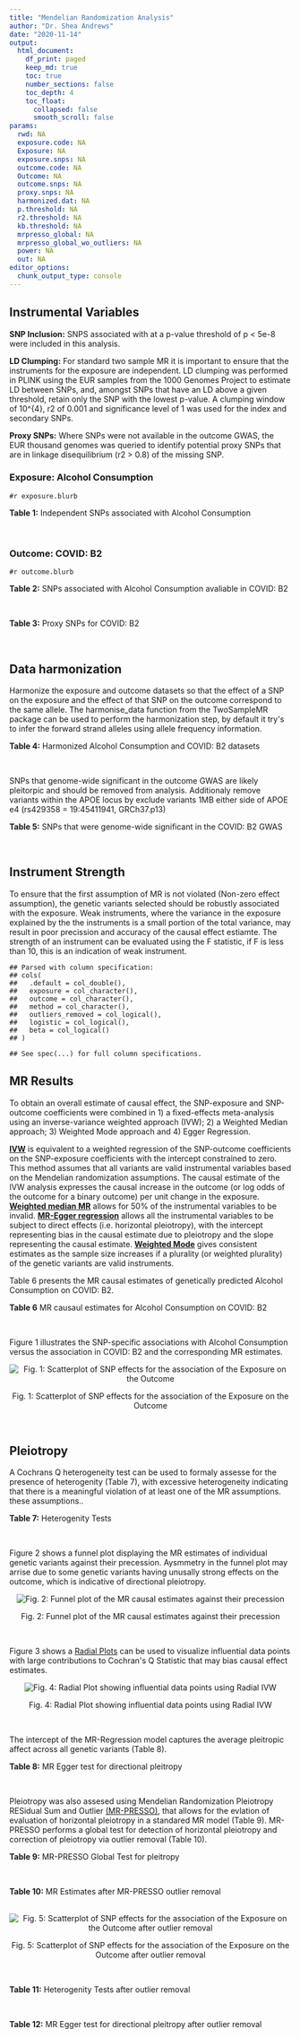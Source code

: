 ```yaml
---
title: "Mendelian Randomization Analysis"
author: "Dr. Shea Andrews"
date: "2020-11-14"
output:
  html_document:
    df_print: paged
    keep_md: true
    toc: true
    number_sections: false
    toc_depth: 4
    toc_float:
      collapsed: false
      smooth_scroll: false
params:
  rwd: NA
  exposure.code: NA
  Exposure: NA
  exposure.snps: NA
  outcome.code: NA
  Outcome: NA
  outcome.snps: NA
  proxy.snps: NA
  harmonized.dat: NA
  p.threshold: NA
  r2.threshold: NA
  kb.threshold: NA
  mrpresso_global: NA
  mrpresso_global_wo_outliers: NA
  power: NA
  out: NA
editor_options:
  chunk_output_type: console
---
```







## Instrumental Variables
**SNP Inclusion:** SNPS associated with at a p-value threshold of p < 5e-8 were included in this analysis.
<br>

**LD Clumping:** For standard two sample MR it is important to ensure that the instruments for the exposure are independent. LD clumping was performed in PLINK using the EUR samples from the 1000 Genomes Project to estimate LD between SNPs, and, amongst SNPs that have an LD above a given threshold, retain only the SNP with the lowest p-value. A clumping window of 10^{4}, r2 of 0.001 and significance level of 1 was used for the index and secondary SNPs.
<br>

**Proxy SNPs:** Where SNPs were not available in the outcome GWAS, the EUR thousand genomes was queried to identify potential proxy SNPs that are in linkage disequilibrium (r2 > 0.8) of the missing SNP.
<br>

### Exposure: Alcohol Consumption
`#r exposure.blurb`
<br>

**Table 1:** Independent SNPs associated with Alcohol Consumption
<div data-pagedtable="false">
  <script data-pagedtable-source type="application/json">
{"columns":[{"label":["SNP"],"name":[1],"type":["chr"],"align":["left"]},{"label":["CHROM"],"name":[2],"type":["dbl"],"align":["right"]},{"label":["POS"],"name":[3],"type":["dbl"],"align":["right"]},{"label":["REF"],"name":[4],"type":["chr"],"align":["left"]},{"label":["ALT"],"name":[5],"type":["chr"],"align":["left"]},{"label":["AF"],"name":[6],"type":["dbl"],"align":["right"]},{"label":["BETA"],"name":[7],"type":["dbl"],"align":["right"]},{"label":["SE"],"name":[8],"type":["dbl"],"align":["right"]},{"label":["Z"],"name":[9],"type":["dbl"],"align":["right"]},{"label":["P"],"name":[10],"type":["dbl"],"align":["right"]},{"label":["N"],"name":[11],"type":["dbl"],"align":["right"]},{"label":["TRAIT"],"name":[12],"type":["chr"],"align":["left"]}],"data":[{"1":"rs10753661","2":"1","3":"165119792","4":"G","5":"A","6":"0.7020","7":"-0.0113","8":"0.00209","9":"-5.406699","10":"4.24e-08","11":"537349","12":"drnkwk"},{"1":"rs28680958","2":"1","3":"173848808","4":"G","5":"A","6":"0.2300","7":"-0.0136","8":"0.00237","9":"-5.738397","10":"9.78e-09","11":"537349","12":"drnkwk"},{"1":"rs1260326","2":"2","3":"27730940","4":"T","5":"C","6":"0.5950","7":"0.0233","8":"0.00196","9":"11.887755","10":"3.33e-33","11":"537349","12":"drnkwk"},{"1":"rs62135521","2":"2","3":"44296002","4":"G","5":"T","6":"0.0378","7":"-0.0272","8":"0.00470","9":"-5.787234","10":"9.91e-09","11":"537349","12":"drnkwk"},{"1":"rs528301","2":"2","3":"45154908","4":"G","5":"A","6":"0.6050","7":"0.0156","8":"0.00195","9":"8.000000","10":"1.25e-15","11":"537349","12":"drnkwk"},{"1":"rs6739804","2":"2","3":"63269604","4":"T","5":"C","6":"0.6600","7":"-0.0129","8":"0.00208","9":"-6.201923","10":"4.72e-10","11":"537349","12":"drnkwk"},{"1":"rs4233567","2":"2","3":"144272376","4":"C","5":"T","6":"0.3400","7":"-0.0130","8":"0.00208","9":"-6.250000","10":"3.83e-10","11":"537349","12":"drnkwk"},{"1":"rs28732378","2":"3","3":"85403892","4":"A","5":"G","6":"0.7290","7":"-0.0163","8":"0.00217","9":"-7.511521","10":"2.24e-14","11":"537349","12":"drnkwk"},{"1":"rs28712821","2":"4","3":"39413780","4":"G","5":"A","6":"0.5940","7":"0.0284","8":"0.00199","9":"14.271357","10":"1.10e-46","11":"537349","12":"drnkwk"},{"1":"rs16854020","2":"4","3":"42117559","4":"G","5":"A","6":"0.1270","7":"0.0180","8":"0.00289","9":"6.228374","10":"4.82e-10","11":"537349","12":"drnkwk"},{"1":"rs1229984","2":"4","3":"100239319","4":"T","5":"C","6":"0.9530","7":"0.2090","8":"0.00673","9":"31.054978","10":"1.60e-203","11":"537349","12":"drnkwk"},{"1":"rs78234152","2":"4","3":"100279889","4":"G","5":"A","6":"0.0986","7":"0.0275","8":"0.00306","9":"8.986928","10":"2.18e-19","11":"537349","12":"drnkwk"},{"1":"rs13107325","2":"4","3":"103188709","4":"C","5":"T","6":"0.0654","7":"-0.0369","8":"0.00395","9":"-9.341772","10":"1.23e-20","11":"537349","12":"drnkwk"},{"1":"rs331939","2":"4","3":"143654889","4":"G","5":"A","6":"0.3390","7":"-0.0118","8":"0.00202","9":"-5.841584","10":"4.50e-09","11":"537349","12":"drnkwk"},{"1":"rs4916723","2":"5","3":"87854395","4":"A","5":"C","6":"0.4040","7":"-0.0115","8":"0.00199","9":"-5.778894","10":"8.07e-09","11":"537349","12":"drnkwk"},{"1":"rs55872084","2":"5","3":"155902003","4":"G","5":"T","6":"0.2180","7":"0.0129","8":"0.00228","9":"5.657895","10":"1.98e-08","11":"537349","12":"drnkwk"},{"1":"rs10085696","2":"7","3":"69783020","4":"A","5":"G","6":"0.2010","7":"-0.0160","8":"0.00249","9":"-6.425703","10":"1.24e-10","11":"537349","12":"drnkwk"},{"1":"rs2299409","2":"7","3":"103812171","4":"G","5":"A","6":"0.4930","7":"-0.0104","8":"0.00192","9":"-5.416667","10":"4.80e-08","11":"537349","12":"drnkwk"},{"1":"rs6951574","2":"7","3":"153489744","4":"T","5":"C","6":"0.4590","7":"0.0135","8":"0.00205","9":"6.585366","10":"4.44e-11","11":"537349","12":"drnkwk"},{"1":"rs28601761","2":"8","3":"126500031","4":"C","5":"G","6":"0.4050","7":"0.0116","8":"0.00201","9":"5.771144","10":"7.60e-09","11":"537349","12":"drnkwk"},{"1":"rs55932213","2":"9","3":"108755622","4":"A","5":"G","6":"0.7010","7":"0.0129","8":"0.00230","9":"5.608696","10":"1.80e-08","11":"537349","12":"drnkwk"},{"1":"rs2049045","2":"11","3":"27694241","4":"G","5":"C","6":"0.1890","7":"-0.0137","8":"0.00251","9":"-5.458167","10":"3.97e-08","11":"537349","12":"drnkwk"},{"1":"rs4752999","2":"11","3":"47428565","4":"C","5":"T","6":"0.3210","7":"-0.0145","8":"0.00207","9":"-7.004831","10":"2.03e-12","11":"537349","12":"drnkwk"},{"1":"rs4309187","2":"11","3":"113412443","4":"A","5":"C","6":"0.6970","7":"0.0149","8":"0.00210","9":"7.095238","10":"1.37e-12","11":"537349","12":"drnkwk"},{"1":"rs17542254","2":"11","3":"113655696","4":"A","5":"G","6":"0.2510","7":"0.0131","8":"0.00214","9":"6.121495","10":"8.96e-10","11":"537349","12":"drnkwk"},{"1":"rs1387766","2":"12","3":"92081800","4":"G","5":"A","6":"0.6220","7":"-0.0108","8":"0.00198","9":"-5.454545","10":"4.79e-08","11":"537349","12":"drnkwk"},{"1":"rs34704785","2":"13","3":"68117681","4":"C","5":"T","6":"0.4120","7":"-0.0114","8":"0.00214","9":"-5.327103","10":"4.52e-08","11":"537349","12":"drnkwk"},{"1":"rs1123285","2":"14","3":"57274519","4":"C","5":"G","6":"0.3390","7":"-0.0127","8":"0.00208","9":"-6.105769","10":"1.36e-09","11":"537349","12":"drnkwk"},{"1":"rs28929474","2":"14","3":"94844947","4":"C","5":"T","6":"0.0154","7":"-0.0477","8":"0.00719","9":"-6.634214","10":"2.39e-11","11":"537349","12":"drnkwk"},{"1":"rs153106","2":"16","3":"28526897","4":"T","5":"C","6":"0.4090","7":"-0.0137","8":"0.00196","9":"-6.989796","10":"3.63e-12","11":"537349","12":"drnkwk"},{"1":"rs79616692","2":"16","3":"72338507","4":"G","5":"C","6":"0.1100","7":"0.0190","8":"0.00315","9":"6.031746","10":"2.38e-09","11":"537349","12":"drnkwk"},{"1":"rs11860773","2":"16","3":"73912503","4":"T","5":"C","6":"0.1760","7":"-0.0155","8":"0.00251","9":"-6.175299","10":"8.35e-10","11":"537349","12":"drnkwk"},{"1":"rs13332432","2":"16","3":"85721809","4":"C","5":"G","6":"0.2960","7":"0.0142","8":"0.00219","9":"6.484018","10":"5.94e-11","11":"537349","12":"drnkwk"},{"1":"rs34121753","2":"17","3":"7733833","4":"A","5":"G","6":"0.5320","7":"0.0112","8":"0.00199","9":"5.628141","10":"1.39e-08","11":"537349","12":"drnkwk"},{"1":"rs76640332","2":"17","3":"44189858","4":"G","5":"A","6":"0.2040","7":"-0.0219","8":"0.00250","9":"-8.760000","10":"1.47e-18","11":"537349","12":"drnkwk"},{"1":"rs838145","2":"19","3":"49248730","4":"G","5":"A","6":"0.5840","7":"-0.0161","8":"0.00198","9":"-8.131313","10":"3.87e-16","11":"537349","12":"drnkwk"},{"1":"rs6106989","2":"20","3":"25027630","4":"G","5":"A","6":"0.6280","7":"0.0113","8":"0.00204","9":"5.539216","10":"3.81e-08","11":"537349","12":"drnkwk"}],"options":{"columns":{"min":{},"max":[10]},"rows":{"min":[10],"max":[10]},"pages":{}}}
  </script>
</div>
<br>

### Outcome: COVID: B2
`#r outcome.blurb`
<br>

**Table 2:** SNPs associated with Alcohol Consumption avaliable in COVID: B2
<div data-pagedtable="false">
  <script data-pagedtable-source type="application/json">
{"columns":[{"label":["SNP"],"name":[1],"type":["chr"],"align":["left"]},{"label":["CHROM"],"name":[2],"type":["dbl"],"align":["right"]},{"label":["POS"],"name":[3],"type":["dbl"],"align":["right"]},{"label":["REF"],"name":[4],"type":["chr"],"align":["left"]},{"label":["ALT"],"name":[5],"type":["chr"],"align":["left"]},{"label":["AF"],"name":[6],"type":["dbl"],"align":["right"]},{"label":["BETA"],"name":[7],"type":["dbl"],"align":["right"]},{"label":["SE"],"name":[8],"type":["dbl"],"align":["right"]},{"label":["Z"],"name":[9],"type":["dbl"],"align":["right"]},{"label":["P"],"name":[10],"type":["dbl"],"align":["right"]},{"label":["N"],"name":[11],"type":["dbl"],"align":["right"]},{"label":["TRAIT"],"name":[12],"type":["chr"],"align":["left"]}],"data":[{"1":"rs10753661","2":"1","3":"165119792","4":"G","5":"A","6":"0.67680","7":"2.6268e-02","8":"0.025045","9":"1.048832102","10":"0.294300","11":"908494","12":"COVID:_hospitalized_vs._population__eur"},{"1":"rs28680958","2":"1","3":"173848808","4":"G","5":"A","6":"0.19900","7":"-2.5007e-02","8":"0.027947","9":"-0.894800873","10":"0.370900","11":"908494","12":"COVID:_hospitalized_vs._population__eur"},{"1":"rs1260326","2":"2","3":"27730940","4":"T","5":"C","6":"0.63210","7":"2.0246e-02","8":"0.023473","9":"0.862522899","10":"0.388400","11":"907881","12":"COVID:_hospitalized_vs._population__eur"},{"1":"rs62135521","2":"2","3":"44296002","4":"G","5":"T","6":"0.04941","7":"-8.4731e-02","8":"0.057826","9":"-1.465275136","10":"0.142800","11":"907881","12":"COVID:_hospitalized_vs._population__eur"},{"1":"rs528301","2":"2","3":"45154908","4":"G","5":"A","6":"0.59380","7":"-1.9822e-02","8":"0.027833","9":"-0.712176194","10":"0.476400","11":"898438","12":"COVID:_hospitalized_vs._population__eur"},{"1":"rs6739804","2":"2","3":"63269604","4":"T","5":"C","6":"0.68350","7":"1.1516e-02","8":"0.029008","9":"0.396993933","10":"0.691400","11":"898438","12":"COVID:_hospitalized_vs._population__eur"},{"1":"rs4233567","2":"2","3":"144272376","4":"C","5":"T","6":"0.35560","7":"1.8241e-02","8":"0.029638","9":"0.615459883","10":"0.538300","11":"898438","12":"COVID:_hospitalized_vs._population__eur"},{"1":"rs28732378","2":"3","3":"85403892","4":"A","5":"G","6":"0.74010","7":"1.9022e-02","8":"0.026138","9":"0.727752697","10":"0.466800","11":"908494","12":"COVID:_hospitalized_vs._population__eur"},{"1":"rs28712821","2":"4","3":"39413780","4":"G","5":"A","6":"0.62070","7":"2.7167e-02","8":"0.028624","9":"0.949098658","10":"0.342600","11":"898438","12":"COVID:_hospitalized_vs._population__eur"},{"1":"rs16854020","2":"4","3":"42117559","4":"G","5":"A","6":"0.12390","7":"1.9713e-02","8":"0.034864","9":"0.565425654","10":"0.571800","11":"908494","12":"COVID:_hospitalized_vs._population__eur"},{"1":"rs1229984","2":"4","3":"100239319","4":"T","5":"C","6":"0.98350","7":"1.0600e-01","8":"0.065546","9":"1.617184878","10":"0.105800","11":"893688","12":"COVID:_hospitalized_vs._population__eur"},{"1":"rs78234152","2":"4","3":"100279889","4":"G","5":"A","6":"0.13610","7":"2.1853e-02","8":"0.039204","9":"0.557417610","10":"0.577300","11":"908494","12":"COVID:_hospitalized_vs._population__eur"},{"1":"rs13107325","2":"4","3":"103188709","4":"C","5":"T","6":"0.05528","7":"9.0641e-02","8":"0.041802","9":"2.168341228","10":"0.030130","11":"634083","12":"COVID:_hospitalized_vs._population__eur"},{"1":"rs331939","2":"4","3":"143654889","4":"G","5":"A","6":"0.33320","7":"1.2610e-02","8":"0.023998","9":"0.525460455","10":"0.599300","11":"908494","12":"COVID:_hospitalized_vs._population__eur"},{"1":"rs4916723","2":"5","3":"87854395","4":"A","5":"C","6":"0.44040","7":"-5.4578e-02","8":"0.031295","9":"-1.743984662","10":"0.081160","11":"621411","12":"COVID:_hospitalized_vs._population__eur"},{"1":"rs55872084","2":"5","3":"155902003","4":"G","5":"T","6":"0.22060","7":"-4.5136e-02","8":"0.033181","9":"-1.360296555","10":"0.173700","11":"898438","12":"COVID:_hospitalized_vs._population__eur"},{"1":"rs10085696","2":"7","3":"69783020","4":"A","5":"G","6":"0.19250","7":"7.0332e-05","8":"0.029222","9":"0.002406817","10":"0.998100","11":"908494","12":"COVID:_hospitalized_vs._population__eur"},{"1":"rs2299409","2":"7","3":"103812171","4":"G","5":"A","6":"0.53010","7":"1.5528e-02","8":"0.023214","9":"0.668906694","10":"0.503600","11":"908494","12":"COVID:_hospitalized_vs._population__eur"},{"1":"rs28601761","2":"8","3":"126500031","4":"C","5":"G","6":"0.42150","7":"-4.1341e-03","8":"0.027861","9":"-0.148383044","10":"0.882000","11":"898438","12":"COVID:_hospitalized_vs._population__eur"},{"1":"rs55932213","2":"9","3":"108755622","4":"A","5":"G","6":"0.75140","7":"-3.5736e-02","8":"0.033574","9":"-1.064395068","10":"0.287200","11":"895822","12":"COVID:_hospitalized_vs._population__eur"},{"1":"rs2049045","2":"11","3":"27694241","4":"G","5":"C","6":"0.16760","7":"-1.8609e-02","8":"0.034905","9":"-0.533132789","10":"0.594000","11":"898438","12":"COVID:_hospitalized_vs._population__eur"},{"1":"rs4752999","2":"11","3":"47428565","4":"C","5":"T","6":"0.32570","7":"-2.8473e-02","8":"0.025826","9":"-1.102493611","10":"0.270300","11":"905878","12":"COVID:_hospitalized_vs._population__eur"},{"1":"rs4309187","2":"11","3":"113412443","4":"A","5":"C","6":"0.71920","7":"-1.5878e-02","8":"0.028999","9":"-0.547536122","10":"0.584000","11":"898438","12":"COVID:_hospitalized_vs._population__eur"},{"1":"rs17542254","2":"11","3":"113655696","4":"A","5":"G","6":"0.27960","7":"2.2091e-02","8":"0.025872","9":"0.853857452","10":"0.393200","11":"908494","12":"COVID:_hospitalized_vs._population__eur"},{"1":"rs1387766","2":"12","3":"92081800","4":"G","5":"A","6":"0.63610","7":"-1.5166e-03","8":"0.023956","9":"-0.063307731","10":"0.949500","11":"908494","12":"COVID:_hospitalized_vs._population__eur"},{"1":"rs34704785","2":"13","3":"68117681","4":"C","5":"T","6":"0.44390","7":"-1.9856e-02","8":"0.031386","9":"-0.632638756","10":"0.527000","11":"621411","12":"COVID:_hospitalized_vs._population__eur"},{"1":"rs1123285","2":"14","3":"57274519","4":"C","5":"G","6":"0.33560","7":"3.7835e-02","8":"0.031990","9":"1.182713348","10":"0.236900","11":"620798","12":"COVID:_hospitalized_vs._population__eur"},{"1":"rs28929474","2":"14","3":"94844947","4":"C","5":"T","6":"0.01752","7":"-8.2712e-02","8":"0.097695","9":"-0.846634935","10":"0.397200","11":"904066","12":"COVID:_hospitalized_vs._population__eur"},{"1":"rs153106","2":"16","3":"28526897","4":"T","5":"C","6":"0.44280","7":"8.7677e-03","8":"0.023565","9":"0.372064502","10":"0.709800","11":"907881","12":"COVID:_hospitalized_vs._population__eur"},{"1":"rs79616692","2":"16","3":"72338507","4":"G","5":"C","6":"0.11060","7":"6.6836e-03","8":"0.043252","9":"0.154526958","10":"0.877200","11":"898438","12":"COVID:_hospitalized_vs._population__eur"},{"1":"rs11860773","2":"16","3":"73912503","4":"T","5":"C","6":"0.20280","7":"1.4820e-02","8":"0.035418","9":"0.418431306","10":"0.675600","11":"898438","12":"COVID:_hospitalized_vs._population__eur"},{"1":"rs13332432","2":"16","3":"85721809","4":"C","5":"G","6":"0.28110","7":"-2.2337e-03","8":"0.030695","9":"-0.072770810","10":"0.942000","11":"898438","12":"COVID:_hospitalized_vs._population__eur"},{"1":"rs34121753","2":"17","3":"7733833","4":"A","5":"G","6":"0.56540","7":"2.2307e-02","8":"0.028944","9":"0.770695135","10":"0.440900","11":"898438","12":"COVID:_hospitalized_vs._population__eur"},{"1":"rs76640332","2":"17","3":"44189858","4":"G","5":"A","6":"0.17520","7":"-1.2050e-01","8":"0.035285","9":"-3.415048888","10":"0.000638","11":"895822","12":"COVID:_hospitalized_vs._population__eur"},{"1":"rs838145","2":"19","3":"49248730","4":"G","5":"A","6":"0.56140","7":"5.8293e-02","8":"0.029761","9":"1.958704345","10":"0.050150","11":"895822","12":"COVID:_hospitalized_vs._population__eur"},{"1":"rs6106989","2":"20","3":"25027630","4":"G","5":"A","6":"0.62300","7":"-4.8713e-02","8":"0.031323","9":"-1.555183092","10":"0.119900","11":"895822","12":"COVID:_hospitalized_vs._population__eur"},{"1":"rs6951574","2":"NA","3":"NA","4":"NA","5":"NA","6":"NA","7":"NA","8":"NA","9":"NA","10":"NA","11":"NA","12":"NA"}],"options":{"columns":{"min":{},"max":[10]},"rows":{"min":[10],"max":[10]},"pages":{}}}
  </script>
</div>
<br>

**Table 3:** Proxy SNPs for COVID: B2
<div data-pagedtable="false">
  <script data-pagedtable-source type="application/json">
{"columns":[{"label":["target_snp"],"name":[1],"type":["chr"],"align":["left"]},{"label":["proxy_snp"],"name":[2],"type":["chr"],"align":["left"]},{"label":["ld.r2"],"name":[3],"type":["dbl"],"align":["right"]},{"label":["Dprime"],"name":[4],"type":["dbl"],"align":["right"]},{"label":["PHASE"],"name":[5],"type":["chr"],"align":["left"]},{"label":["X12"],"name":[6],"type":["lgl"],"align":["right"]},{"label":["CHROM"],"name":[7],"type":["dbl"],"align":["right"]},{"label":["POS"],"name":[8],"type":["dbl"],"align":["right"]},{"label":["REF.proxy"],"name":[9],"type":["chr"],"align":["left"]},{"label":["ALT.proxy"],"name":[10],"type":["chr"],"align":["left"]},{"label":["AF"],"name":[11],"type":["dbl"],"align":["right"]},{"label":["BETA"],"name":[12],"type":["dbl"],"align":["right"]},{"label":["SE"],"name":[13],"type":["dbl"],"align":["right"]},{"label":["Z"],"name":[14],"type":["dbl"],"align":["right"]},{"label":["P"],"name":[15],"type":["dbl"],"align":["right"]},{"label":["N"],"name":[16],"type":["dbl"],"align":["right"]},{"label":["TRAIT"],"name":[17],"type":["chr"],"align":["left"]},{"label":["ref"],"name":[18],"type":["chr"],"align":["left"]},{"label":["ref.proxy"],"name":[19],"type":["chr"],"align":["left"]},{"label":["alt"],"name":[20],"type":["lgl"],"align":["right"]},{"label":["alt.proxy"],"name":[21],"type":["chr"],"align":["left"]},{"label":["ALT"],"name":[22],"type":["chr"],"align":["left"]},{"label":["REF"],"name":[23],"type":["lgl"],"align":["right"]},{"label":["proxy.outcome"],"name":[24],"type":["lgl"],"align":["right"]}],"data":[{"1":"rs6951574","2":"rs2622238","3":"0.945407","4":"1","5":"CG/TA","6":"NA","7":"7","8":"153488760","9":"A","10":"G","11":"0.4572","12":"-0.02758","13":"0.031747","14":"-0.8687435","15":"0.385","16":"895209","17":"COVID:_hospitalized_vs._population__eur","18":"C","19":"G","20":"TRUE","21":"A","22":"C","23":"TRUE","24":"TRUE"}],"options":{"columns":{"min":{},"max":[10]},"rows":{"min":[10],"max":[10]},"pages":{}}}
  </script>
</div>
<br>

## Data harmonization
Harmonize the exposure and outcome datasets so that the effect of a SNP on the exposure and the effect of that SNP on the outcome correspond to the same allele. The harmonise_data function from the TwoSampleMR package can be used to perform the harmonization step, by default it try's to infer the forward strand alleles using allele frequency information.
<br>

**Table 4:** Harmonized Alcohol Consumption and COVID: B2 datasets
<div data-pagedtable="false">
  <script data-pagedtable-source type="application/json">
{"columns":[{"label":["SNP"],"name":[1],"type":["chr"],"align":["left"]},{"label":["effect_allele.exposure"],"name":[2],"type":["chr"],"align":["left"]},{"label":["other_allele.exposure"],"name":[3],"type":["chr"],"align":["left"]},{"label":["effect_allele.outcome"],"name":[4],"type":["chr"],"align":["left"]},{"label":["other_allele.outcome"],"name":[5],"type":["chr"],"align":["left"]},{"label":["beta.exposure"],"name":[6],"type":["dbl"],"align":["right"]},{"label":["beta.outcome"],"name":[7],"type":["dbl"],"align":["right"]},{"label":["eaf.exposure"],"name":[8],"type":["dbl"],"align":["right"]},{"label":["eaf.outcome"],"name":[9],"type":["dbl"],"align":["right"]},{"label":["remove"],"name":[10],"type":["lgl"],"align":["right"]},{"label":["palindromic"],"name":[11],"type":["lgl"],"align":["right"]},{"label":["ambiguous"],"name":[12],"type":["lgl"],"align":["right"]},{"label":["id.outcome"],"name":[13],"type":["chr"],"align":["left"]},{"label":["chr.outcome"],"name":[14],"type":["dbl"],"align":["right"]},{"label":["pos.outcome"],"name":[15],"type":["dbl"],"align":["right"]},{"label":["se.outcome"],"name":[16],"type":["dbl"],"align":["right"]},{"label":["z.outcome"],"name":[17],"type":["dbl"],"align":["right"]},{"label":["pval.outcome"],"name":[18],"type":["dbl"],"align":["right"]},{"label":["samplesize.outcome"],"name":[19],"type":["dbl"],"align":["right"]},{"label":["outcome"],"name":[20],"type":["chr"],"align":["left"]},{"label":["mr_keep.outcome"],"name":[21],"type":["lgl"],"align":["right"]},{"label":["pval_origin.outcome"],"name":[22],"type":["chr"],"align":["left"]},{"label":["chr.exposure"],"name":[23],"type":["dbl"],"align":["right"]},{"label":["pos.exposure"],"name":[24],"type":["dbl"],"align":["right"]},{"label":["se.exposure"],"name":[25],"type":["dbl"],"align":["right"]},{"label":["z.exposure"],"name":[26],"type":["dbl"],"align":["right"]},{"label":["pval.exposure"],"name":[27],"type":["dbl"],"align":["right"]},{"label":["samplesize.exposure"],"name":[28],"type":["dbl"],"align":["right"]},{"label":["exposure"],"name":[29],"type":["chr"],"align":["left"]},{"label":["mr_keep.exposure"],"name":[30],"type":["lgl"],"align":["right"]},{"label":["pval_origin.exposure"],"name":[31],"type":["chr"],"align":["left"]},{"label":["id.exposure"],"name":[32],"type":["chr"],"align":["left"]},{"label":["action"],"name":[33],"type":["dbl"],"align":["right"]},{"label":["mr_keep"],"name":[34],"type":["lgl"],"align":["right"]},{"label":["pt"],"name":[35],"type":["dbl"],"align":["right"]},{"label":["pleitropy_keep"],"name":[36],"type":["lgl"],"align":["right"]},{"label":["mrpresso_RSSobs"],"name":[37],"type":["lgl"],"align":["right"]},{"label":["mrpresso_pval"],"name":[38],"type":["lgl"],"align":["right"]},{"label":["mrpresso_keep"],"name":[39],"type":["lgl"],"align":["right"]}],"data":[{"1":"rs10085696","2":"G","3":"A","4":"G","5":"A","6":"-0.0160","7":"7.0332e-05","8":"0.2010","9":"0.19250","10":"FALSE","11":"FALSE","12":"FALSE","13":"UaO2YY","14":"7","15":"69783020","16":"0.029222","17":"0.002406817","18":"0.998100","19":"908494","20":"covidhgi2020anaB2v4eur","21":"TRUE","22":"reported","23":"7","24":"69783020","25":"0.00249","26":"-6.425703","27":"1.24e-10","28":"537349","29":"Liu2019drnkwk","30":"TRUE","31":"reported","32":"MdIPYv","33":"2","34":"TRUE","35":"5e-08","36":"TRUE","37":"NA","38":"NA","39":"TRUE"},{"1":"rs10753661","2":"A","3":"G","4":"A","5":"G","6":"-0.0113","7":"2.6268e-02","8":"0.7020","9":"0.67680","10":"FALSE","11":"FALSE","12":"FALSE","13":"UaO2YY","14":"1","15":"165119792","16":"0.025045","17":"1.048832102","18":"0.294300","19":"908494","20":"covidhgi2020anaB2v4eur","21":"TRUE","22":"reported","23":"1","24":"165119792","25":"0.00209","26":"-5.406699","27":"4.24e-08","28":"537349","29":"Liu2019drnkwk","30":"TRUE","31":"reported","32":"MdIPYv","33":"2","34":"TRUE","35":"5e-08","36":"TRUE","37":"NA","38":"NA","39":"TRUE"},{"1":"rs1123285","2":"G","3":"C","4":"G","5":"C","6":"-0.0127","7":"3.7835e-02","8":"0.3390","9":"0.33560","10":"FALSE","11":"TRUE","12":"FALSE","13":"UaO2YY","14":"14","15":"57274519","16":"0.031990","17":"1.182713348","18":"0.236900","19":"620798","20":"covidhgi2020anaB2v4eur","21":"TRUE","22":"reported","23":"14","24":"57274519","25":"0.00208","26":"-6.105769","27":"1.36e-09","28":"537349","29":"Liu2019drnkwk","30":"TRUE","31":"reported","32":"MdIPYv","33":"2","34":"TRUE","35":"5e-08","36":"TRUE","37":"NA","38":"NA","39":"TRUE"},{"1":"rs11860773","2":"C","3":"T","4":"C","5":"T","6":"-0.0155","7":"1.4820e-02","8":"0.1760","9":"0.20280","10":"FALSE","11":"FALSE","12":"FALSE","13":"UaO2YY","14":"16","15":"73912503","16":"0.035418","17":"0.418431306","18":"0.675600","19":"898438","20":"covidhgi2020anaB2v4eur","21":"TRUE","22":"reported","23":"16","24":"73912503","25":"0.00251","26":"-6.175299","27":"8.35e-10","28":"537349","29":"Liu2019drnkwk","30":"TRUE","31":"reported","32":"MdIPYv","33":"2","34":"TRUE","35":"5e-08","36":"TRUE","37":"NA","38":"NA","39":"TRUE"},{"1":"rs1229984","2":"C","3":"T","4":"C","5":"T","6":"0.2090","7":"1.0600e-01","8":"0.9530","9":"0.98350","10":"FALSE","11":"FALSE","12":"FALSE","13":"UaO2YY","14":"4","15":"100239319","16":"0.065546","17":"1.617184878","18":"0.105800","19":"893688","20":"covidhgi2020anaB2v4eur","21":"TRUE","22":"reported","23":"4","24":"100239319","25":"0.00673","26":"31.054978","27":"1.00e-200","28":"537349","29":"Liu2019drnkwk","30":"TRUE","31":"reported","32":"MdIPYv","33":"2","34":"TRUE","35":"5e-08","36":"TRUE","37":"NA","38":"NA","39":"TRUE"},{"1":"rs1260326","2":"C","3":"T","4":"C","5":"T","6":"0.0233","7":"2.0246e-02","8":"0.5950","9":"0.63210","10":"FALSE","11":"FALSE","12":"FALSE","13":"UaO2YY","14":"2","15":"27730940","16":"0.023473","17":"0.862522899","18":"0.388400","19":"907881","20":"covidhgi2020anaB2v4eur","21":"TRUE","22":"reported","23":"2","24":"27730940","25":"0.00196","26":"11.887755","27":"3.33e-33","28":"537349","29":"Liu2019drnkwk","30":"TRUE","31":"reported","32":"MdIPYv","33":"2","34":"TRUE","35":"5e-08","36":"TRUE","37":"NA","38":"NA","39":"TRUE"},{"1":"rs13107325","2":"T","3":"C","4":"T","5":"C","6":"-0.0369","7":"9.0641e-02","8":"0.0654","9":"0.05528","10":"FALSE","11":"FALSE","12":"FALSE","13":"UaO2YY","14":"4","15":"103188709","16":"0.041802","17":"2.168341228","18":"0.030130","19":"634083","20":"covidhgi2020anaB2v4eur","21":"TRUE","22":"reported","23":"4","24":"103188709","25":"0.00395","26":"-9.341772","27":"1.23e-20","28":"537349","29":"Liu2019drnkwk","30":"TRUE","31":"reported","32":"MdIPYv","33":"2","34":"TRUE","35":"5e-08","36":"TRUE","37":"NA","38":"NA","39":"TRUE"},{"1":"rs13332432","2":"G","3":"C","4":"G","5":"C","6":"0.0142","7":"-2.2337e-03","8":"0.2960","9":"0.28110","10":"FALSE","11":"TRUE","12":"FALSE","13":"UaO2YY","14":"16","15":"85721809","16":"0.030695","17":"-0.072770810","18":"0.942000","19":"898438","20":"covidhgi2020anaB2v4eur","21":"TRUE","22":"reported","23":"16","24":"85721809","25":"0.00219","26":"6.484018","27":"5.94e-11","28":"537349","29":"Liu2019drnkwk","30":"TRUE","31":"reported","32":"MdIPYv","33":"2","34":"TRUE","35":"5e-08","36":"TRUE","37":"NA","38":"NA","39":"TRUE"},{"1":"rs1387766","2":"A","3":"G","4":"A","5":"G","6":"-0.0108","7":"-1.5166e-03","8":"0.6220","9":"0.63610","10":"FALSE","11":"FALSE","12":"FALSE","13":"UaO2YY","14":"12","15":"92081800","16":"0.023956","17":"-0.063307731","18":"0.949500","19":"908494","20":"covidhgi2020anaB2v4eur","21":"TRUE","22":"reported","23":"12","24":"92081800","25":"0.00198","26":"-5.454545","27":"4.79e-08","28":"537349","29":"Liu2019drnkwk","30":"TRUE","31":"reported","32":"MdIPYv","33":"2","34":"TRUE","35":"5e-08","36":"TRUE","37":"NA","38":"NA","39":"TRUE"},{"1":"rs153106","2":"C","3":"T","4":"C","5":"T","6":"-0.0137","7":"8.7677e-03","8":"0.4090","9":"0.44280","10":"FALSE","11":"FALSE","12":"FALSE","13":"UaO2YY","14":"16","15":"28526897","16":"0.023565","17":"0.372064502","18":"0.709800","19":"907881","20":"covidhgi2020anaB2v4eur","21":"TRUE","22":"reported","23":"16","24":"28526897","25":"0.00196","26":"-6.989796","27":"3.63e-12","28":"537349","29":"Liu2019drnkwk","30":"TRUE","31":"reported","32":"MdIPYv","33":"2","34":"TRUE","35":"5e-08","36":"TRUE","37":"NA","38":"NA","39":"TRUE"},{"1":"rs16854020","2":"A","3":"G","4":"A","5":"G","6":"0.0180","7":"1.9713e-02","8":"0.1270","9":"0.12390","10":"FALSE","11":"FALSE","12":"FALSE","13":"UaO2YY","14":"4","15":"42117559","16":"0.034864","17":"0.565425654","18":"0.571800","19":"908494","20":"covidhgi2020anaB2v4eur","21":"TRUE","22":"reported","23":"4","24":"42117559","25":"0.00289","26":"6.228374","27":"4.82e-10","28":"537349","29":"Liu2019drnkwk","30":"TRUE","31":"reported","32":"MdIPYv","33":"2","34":"TRUE","35":"5e-08","36":"TRUE","37":"NA","38":"NA","39":"TRUE"},{"1":"rs17542254","2":"G","3":"A","4":"G","5":"A","6":"0.0131","7":"2.2091e-02","8":"0.2510","9":"0.27960","10":"FALSE","11":"FALSE","12":"FALSE","13":"UaO2YY","14":"11","15":"113655696","16":"0.025872","17":"0.853857452","18":"0.393200","19":"908494","20":"covidhgi2020anaB2v4eur","21":"TRUE","22":"reported","23":"11","24":"113655696","25":"0.00214","26":"6.121495","27":"8.96e-10","28":"537349","29":"Liu2019drnkwk","30":"TRUE","31":"reported","32":"MdIPYv","33":"2","34":"TRUE","35":"5e-08","36":"TRUE","37":"NA","38":"NA","39":"TRUE"},{"1":"rs2049045","2":"C","3":"G","4":"C","5":"G","6":"-0.0137","7":"-1.8609e-02","8":"0.1890","9":"0.16760","10":"FALSE","11":"TRUE","12":"FALSE","13":"UaO2YY","14":"11","15":"27694241","16":"0.034905","17":"-0.533132789","18":"0.594000","19":"898438","20":"covidhgi2020anaB2v4eur","21":"TRUE","22":"reported","23":"11","24":"27694241","25":"0.00251","26":"-5.458167","27":"3.97e-08","28":"537349","29":"Liu2019drnkwk","30":"TRUE","31":"reported","32":"MdIPYv","33":"2","34":"TRUE","35":"5e-08","36":"TRUE","37":"NA","38":"NA","39":"TRUE"},{"1":"rs2299409","2":"A","3":"G","4":"A","5":"G","6":"-0.0104","7":"1.5528e-02","8":"0.4930","9":"0.53010","10":"FALSE","11":"FALSE","12":"FALSE","13":"UaO2YY","14":"7","15":"103812171","16":"0.023214","17":"0.668906694","18":"0.503600","19":"908494","20":"covidhgi2020anaB2v4eur","21":"TRUE","22":"reported","23":"7","24":"103812171","25":"0.00192","26":"-5.416667","27":"4.80e-08","28":"537349","29":"Liu2019drnkwk","30":"TRUE","31":"reported","32":"MdIPYv","33":"2","34":"TRUE","35":"5e-08","36":"TRUE","37":"NA","38":"NA","39":"TRUE"},{"1":"rs28601761","2":"G","3":"C","4":"G","5":"C","6":"0.0116","7":"-4.1341e-03","8":"0.4050","9":"0.42150","10":"FALSE","11":"TRUE","12":"TRUE","13":"UaO2YY","14":"8","15":"126500031","16":"0.027861","17":"-0.148383044","18":"0.882000","19":"898438","20":"covidhgi2020anaB2v4eur","21":"TRUE","22":"reported","23":"8","24":"126500031","25":"0.00201","26":"5.771144","27":"7.60e-09","28":"537349","29":"Liu2019drnkwk","30":"TRUE","31":"reported","32":"MdIPYv","33":"2","34":"FALSE","35":"5e-08","36":"TRUE","37":"NA","38":"NA","39":"NA"},{"1":"rs28680958","2":"A","3":"G","4":"A","5":"G","6":"-0.0136","7":"-2.5007e-02","8":"0.2300","9":"0.19900","10":"FALSE","11":"FALSE","12":"FALSE","13":"UaO2YY","14":"1","15":"173848808","16":"0.027947","17":"-0.894800873","18":"0.370900","19":"908494","20":"covidhgi2020anaB2v4eur","21":"TRUE","22":"reported","23":"1","24":"173848808","25":"0.00237","26":"-5.738397","27":"9.78e-09","28":"537349","29":"Liu2019drnkwk","30":"TRUE","31":"reported","32":"MdIPYv","33":"2","34":"TRUE","35":"5e-08","36":"TRUE","37":"NA","38":"NA","39":"TRUE"},{"1":"rs28712821","2":"A","3":"G","4":"A","5":"G","6":"0.0284","7":"2.7167e-02","8":"0.5940","9":"0.62070","10":"FALSE","11":"FALSE","12":"FALSE","13":"UaO2YY","14":"4","15":"39413780","16":"0.028624","17":"0.949098658","18":"0.342600","19":"898438","20":"covidhgi2020anaB2v4eur","21":"TRUE","22":"reported","23":"4","24":"39413780","25":"0.00199","26":"14.271357","27":"1.10e-46","28":"537349","29":"Liu2019drnkwk","30":"TRUE","31":"reported","32":"MdIPYv","33":"2","34":"TRUE","35":"5e-08","36":"TRUE","37":"NA","38":"NA","39":"TRUE"},{"1":"rs28732378","2":"G","3":"A","4":"G","5":"A","6":"-0.0163","7":"1.9022e-02","8":"0.7290","9":"0.74010","10":"FALSE","11":"FALSE","12":"FALSE","13":"UaO2YY","14":"3","15":"85403892","16":"0.026138","17":"0.727752697","18":"0.466800","19":"908494","20":"covidhgi2020anaB2v4eur","21":"TRUE","22":"reported","23":"3","24":"85403892","25":"0.00217","26":"-7.511521","27":"2.24e-14","28":"537349","29":"Liu2019drnkwk","30":"TRUE","31":"reported","32":"MdIPYv","33":"2","34":"TRUE","35":"5e-08","36":"TRUE","37":"NA","38":"NA","39":"TRUE"},{"1":"rs28929474","2":"T","3":"C","4":"T","5":"C","6":"-0.0477","7":"-8.2712e-02","8":"0.0154","9":"0.01752","10":"FALSE","11":"FALSE","12":"FALSE","13":"UaO2YY","14":"14","15":"94844947","16":"0.097695","17":"-0.846634935","18":"0.397200","19":"904066","20":"covidhgi2020anaB2v4eur","21":"TRUE","22":"reported","23":"14","24":"94844947","25":"0.00719","26":"-6.634214","27":"2.39e-11","28":"537349","29":"Liu2019drnkwk","30":"TRUE","31":"reported","32":"MdIPYv","33":"2","34":"TRUE","35":"5e-08","36":"TRUE","37":"NA","38":"NA","39":"TRUE"},{"1":"rs331939","2":"A","3":"G","4":"A","5":"G","6":"-0.0118","7":"1.2610e-02","8":"0.3390","9":"0.33320","10":"FALSE","11":"FALSE","12":"FALSE","13":"UaO2YY","14":"4","15":"143654889","16":"0.023998","17":"0.525460455","18":"0.599300","19":"908494","20":"covidhgi2020anaB2v4eur","21":"TRUE","22":"reported","23":"4","24":"143654889","25":"0.00202","26":"-5.841584","27":"4.50e-09","28":"537349","29":"Liu2019drnkwk","30":"TRUE","31":"reported","32":"MdIPYv","33":"2","34":"TRUE","35":"5e-08","36":"TRUE","37":"NA","38":"NA","39":"TRUE"},{"1":"rs34121753","2":"G","3":"A","4":"G","5":"A","6":"0.0112","7":"2.2307e-02","8":"0.5320","9":"0.56540","10":"FALSE","11":"FALSE","12":"FALSE","13":"UaO2YY","14":"17","15":"7733833","16":"0.028944","17":"0.770695135","18":"0.440900","19":"898438","20":"covidhgi2020anaB2v4eur","21":"TRUE","22":"reported","23":"17","24":"7733833","25":"0.00199","26":"5.628141","27":"1.39e-08","28":"537349","29":"Liu2019drnkwk","30":"TRUE","31":"reported","32":"MdIPYv","33":"2","34":"TRUE","35":"5e-08","36":"TRUE","37":"NA","38":"NA","39":"TRUE"},{"1":"rs34704785","2":"T","3":"C","4":"T","5":"C","6":"-0.0114","7":"-1.9856e-02","8":"0.4120","9":"0.44390","10":"FALSE","11":"FALSE","12":"FALSE","13":"UaO2YY","14":"13","15":"68117681","16":"0.031386","17":"-0.632638756","18":"0.527000","19":"621411","20":"covidhgi2020anaB2v4eur","21":"TRUE","22":"reported","23":"13","24":"68117681","25":"0.00214","26":"-5.327103","27":"4.52e-08","28":"537349","29":"Liu2019drnkwk","30":"TRUE","31":"reported","32":"MdIPYv","33":"2","34":"TRUE","35":"5e-08","36":"TRUE","37":"NA","38":"NA","39":"TRUE"},{"1":"rs4233567","2":"T","3":"C","4":"T","5":"C","6":"-0.0130","7":"1.8241e-02","8":"0.3400","9":"0.35560","10":"FALSE","11":"FALSE","12":"FALSE","13":"UaO2YY","14":"2","15":"144272376","16":"0.029638","17":"0.615459883","18":"0.538300","19":"898438","20":"covidhgi2020anaB2v4eur","21":"TRUE","22":"reported","23":"2","24":"144272376","25":"0.00208","26":"-6.250000","27":"3.83e-10","28":"537349","29":"Liu2019drnkwk","30":"TRUE","31":"reported","32":"MdIPYv","33":"2","34":"TRUE","35":"5e-08","36":"TRUE","37":"NA","38":"NA","39":"TRUE"},{"1":"rs4309187","2":"C","3":"A","4":"C","5":"A","6":"0.0149","7":"-1.5878e-02","8":"0.6970","9":"0.71920","10":"FALSE","11":"FALSE","12":"FALSE","13":"UaO2YY","14":"11","15":"113412443","16":"0.028999","17":"-0.547536122","18":"0.584000","19":"898438","20":"covidhgi2020anaB2v4eur","21":"TRUE","22":"reported","23":"11","24":"113412443","25":"0.00210","26":"7.095238","27":"1.37e-12","28":"537349","29":"Liu2019drnkwk","30":"TRUE","31":"reported","32":"MdIPYv","33":"2","34":"TRUE","35":"5e-08","36":"TRUE","37":"NA","38":"NA","39":"TRUE"},{"1":"rs4752999","2":"T","3":"C","4":"T","5":"C","6":"-0.0145","7":"-2.8473e-02","8":"0.3210","9":"0.32570","10":"FALSE","11":"FALSE","12":"FALSE","13":"UaO2YY","14":"11","15":"47428565","16":"0.025826","17":"-1.102493611","18":"0.270300","19":"905878","20":"covidhgi2020anaB2v4eur","21":"TRUE","22":"reported","23":"11","24":"47428565","25":"0.00207","26":"-7.004831","27":"2.03e-12","28":"537349","29":"Liu2019drnkwk","30":"TRUE","31":"reported","32":"MdIPYv","33":"2","34":"TRUE","35":"5e-08","36":"TRUE","37":"NA","38":"NA","39":"TRUE"},{"1":"rs4916723","2":"C","3":"A","4":"C","5":"A","6":"-0.0115","7":"-5.4578e-02","8":"0.4040","9":"0.44040","10":"FALSE","11":"FALSE","12":"FALSE","13":"UaO2YY","14":"5","15":"87854395","16":"0.031295","17":"-1.743984662","18":"0.081160","19":"621411","20":"covidhgi2020anaB2v4eur","21":"TRUE","22":"reported","23":"5","24":"87854395","25":"0.00199","26":"-5.778894","27":"8.07e-09","28":"537349","29":"Liu2019drnkwk","30":"TRUE","31":"reported","32":"MdIPYv","33":"2","34":"TRUE","35":"5e-08","36":"TRUE","37":"NA","38":"NA","39":"TRUE"},{"1":"rs528301","2":"A","3":"G","4":"A","5":"G","6":"0.0156","7":"-1.9822e-02","8":"0.6050","9":"0.59380","10":"FALSE","11":"FALSE","12":"FALSE","13":"UaO2YY","14":"2","15":"45154908","16":"0.027833","17":"-0.712176194","18":"0.476400","19":"898438","20":"covidhgi2020anaB2v4eur","21":"TRUE","22":"reported","23":"2","24":"45154908","25":"0.00195","26":"8.000000","27":"1.25e-15","28":"537349","29":"Liu2019drnkwk","30":"TRUE","31":"reported","32":"MdIPYv","33":"2","34":"TRUE","35":"5e-08","36":"TRUE","37":"NA","38":"NA","39":"TRUE"},{"1":"rs55872084","2":"T","3":"G","4":"T","5":"G","6":"0.0129","7":"-4.5136e-02","8":"0.2180","9":"0.22060","10":"FALSE","11":"FALSE","12":"FALSE","13":"UaO2YY","14":"5","15":"155902003","16":"0.033181","17":"-1.360296555","18":"0.173700","19":"898438","20":"covidhgi2020anaB2v4eur","21":"TRUE","22":"reported","23":"5","24":"155902003","25":"0.00228","26":"5.657895","27":"1.98e-08","28":"537349","29":"Liu2019drnkwk","30":"TRUE","31":"reported","32":"MdIPYv","33":"2","34":"TRUE","35":"5e-08","36":"TRUE","37":"NA","38":"NA","39":"TRUE"},{"1":"rs55932213","2":"G","3":"A","4":"G","5":"A","6":"0.0129","7":"-3.5736e-02","8":"0.7010","9":"0.75140","10":"FALSE","11":"FALSE","12":"FALSE","13":"UaO2YY","14":"9","15":"108755622","16":"0.033574","17":"-1.064395068","18":"0.287200","19":"895822","20":"covidhgi2020anaB2v4eur","21":"TRUE","22":"reported","23":"9","24":"108755622","25":"0.00230","26":"5.608696","27":"1.80e-08","28":"537349","29":"Liu2019drnkwk","30":"TRUE","31":"reported","32":"MdIPYv","33":"2","34":"TRUE","35":"5e-08","36":"TRUE","37":"NA","38":"NA","39":"TRUE"},{"1":"rs6106989","2":"A","3":"G","4":"A","5":"G","6":"0.0113","7":"-4.8713e-02","8":"0.6280","9":"0.62300","10":"FALSE","11":"FALSE","12":"FALSE","13":"UaO2YY","14":"20","15":"25027630","16":"0.031323","17":"-1.555183092","18":"0.119900","19":"895822","20":"covidhgi2020anaB2v4eur","21":"TRUE","22":"reported","23":"20","24":"25027630","25":"0.00204","26":"5.539216","27":"3.81e-08","28":"537349","29":"Liu2019drnkwk","30":"TRUE","31":"reported","32":"MdIPYv","33":"2","34":"TRUE","35":"5e-08","36":"TRUE","37":"NA","38":"NA","39":"TRUE"},{"1":"rs62135521","2":"T","3":"G","4":"T","5":"G","6":"-0.0272","7":"-8.4731e-02","8":"0.0378","9":"0.04941","10":"FALSE","11":"FALSE","12":"FALSE","13":"UaO2YY","14":"2","15":"44296002","16":"0.057826","17":"-1.465275136","18":"0.142800","19":"907881","20":"covidhgi2020anaB2v4eur","21":"TRUE","22":"reported","23":"2","24":"44296002","25":"0.00470","26":"-5.787234","27":"9.91e-09","28":"537349","29":"Liu2019drnkwk","30":"TRUE","31":"reported","32":"MdIPYv","33":"2","34":"TRUE","35":"5e-08","36":"TRUE","37":"NA","38":"NA","39":"TRUE"},{"1":"rs6739804","2":"C","3":"T","4":"C","5":"T","6":"-0.0129","7":"1.1516e-02","8":"0.6600","9":"0.68350","10":"FALSE","11":"FALSE","12":"FALSE","13":"UaO2YY","14":"2","15":"63269604","16":"0.029008","17":"0.396993933","18":"0.691400","19":"898438","20":"covidhgi2020anaB2v4eur","21":"TRUE","22":"reported","23":"2","24":"63269604","25":"0.00208","26":"-6.201923","27":"4.72e-10","28":"537349","29":"Liu2019drnkwk","30":"TRUE","31":"reported","32":"MdIPYv","33":"2","34":"TRUE","35":"5e-08","36":"TRUE","37":"NA","38":"NA","39":"TRUE"},{"1":"rs6951574","2":"C","3":"T","4":"C","5":"T","6":"0.0135","7":"-2.7580e-02","8":"0.4590","9":"0.45720","10":"FALSE","11":"FALSE","12":"FALSE","13":"UaO2YY","14":"7","15":"153488760","16":"0.031747","17":"-0.868743503","18":"0.385000","19":"895209","20":"covidhgi2020anaB2v4eur","21":"TRUE","22":"reported","23":"7","24":"153489744","25":"0.00205","26":"6.585366","27":"4.44e-11","28":"537349","29":"Liu2019drnkwk","30":"TRUE","31":"reported","32":"MdIPYv","33":"2","34":"TRUE","35":"5e-08","36":"TRUE","37":"NA","38":"NA","39":"TRUE"},{"1":"rs76640332","2":"A","3":"G","4":"A","5":"G","6":"-0.0219","7":"-1.2050e-01","8":"0.2040","9":"0.17520","10":"FALSE","11":"FALSE","12":"FALSE","13":"UaO2YY","14":"17","15":"44189858","16":"0.035285","17":"-3.415048888","18":"0.000638","19":"895822","20":"covidhgi2020anaB2v4eur","21":"TRUE","22":"reported","23":"17","24":"44189858","25":"0.00250","26":"-8.760000","27":"1.47e-18","28":"537349","29":"Liu2019drnkwk","30":"TRUE","31":"reported","32":"MdIPYv","33":"2","34":"TRUE","35":"5e-08","36":"TRUE","37":"NA","38":"NA","39":"TRUE"},{"1":"rs78234152","2":"A","3":"G","4":"A","5":"G","6":"0.0275","7":"2.1853e-02","8":"0.0986","9":"0.13610","10":"FALSE","11":"FALSE","12":"FALSE","13":"UaO2YY","14":"4","15":"100279889","16":"0.039204","17":"0.557417610","18":"0.577300","19":"908494","20":"covidhgi2020anaB2v4eur","21":"TRUE","22":"reported","23":"4","24":"100279889","25":"0.00306","26":"8.986928","27":"2.18e-19","28":"537349","29":"Liu2019drnkwk","30":"TRUE","31":"reported","32":"MdIPYv","33":"2","34":"TRUE","35":"5e-08","36":"TRUE","37":"NA","38":"NA","39":"TRUE"},{"1":"rs79616692","2":"C","3":"G","4":"C","5":"G","6":"0.0190","7":"6.6836e-03","8":"0.1100","9":"0.11060","10":"FALSE","11":"TRUE","12":"FALSE","13":"UaO2YY","14":"16","15":"72338507","16":"0.043252","17":"0.154526958","18":"0.877200","19":"898438","20":"covidhgi2020anaB2v4eur","21":"TRUE","22":"reported","23":"16","24":"72338507","25":"0.00315","26":"6.031746","27":"2.38e-09","28":"537349","29":"Liu2019drnkwk","30":"TRUE","31":"reported","32":"MdIPYv","33":"2","34":"TRUE","35":"5e-08","36":"TRUE","37":"NA","38":"NA","39":"TRUE"},{"1":"rs838145","2":"A","3":"G","4":"A","5":"G","6":"-0.0161","7":"5.8293e-02","8":"0.5840","9":"0.56140","10":"FALSE","11":"FALSE","12":"FALSE","13":"UaO2YY","14":"19","15":"49248730","16":"0.029761","17":"1.958704345","18":"0.050150","19":"895822","20":"covidhgi2020anaB2v4eur","21":"TRUE","22":"reported","23":"19","24":"49248730","25":"0.00198","26":"-8.131313","27":"3.87e-16","28":"537349","29":"Liu2019drnkwk","30":"TRUE","31":"reported","32":"MdIPYv","33":"2","34":"TRUE","35":"5e-08","36":"TRUE","37":"NA","38":"NA","39":"TRUE"}],"options":{"columns":{"min":{},"max":[10]},"rows":{"min":[10],"max":[10]},"pages":{}}}
  </script>
</div>
<br>

SNPs that genome-wide significant in the outcome GWAS are likely pleitorpic and should be removed from analysis. Additionaly remove variants within the APOE locus by exclude variants 1MB either side of APOE e4 (rs429358 = 19:45411941, GRCh37.p13)
<br>


**Table 5:** SNPs that were genome-wide significant in the COVID: B2 GWAS
<div data-pagedtable="false">
  <script data-pagedtable-source type="application/json">
{"columns":[{"label":["SNP"],"name":[1],"type":["chr"],"align":["left"]},{"label":["chr.outcome"],"name":[2],"type":["dbl"],"align":["right"]},{"label":["pos.outcome"],"name":[3],"type":["dbl"],"align":["right"]},{"label":["pval.exposure"],"name":[4],"type":["dbl"],"align":["right"]},{"label":["pval.outcome"],"name":[5],"type":["dbl"],"align":["right"]}],"data":[],"options":{"columns":{"min":{},"max":[10]},"rows":{"min":[10],"max":[10]},"pages":{}}}
  </script>
</div>
<br>


## Instrument Strength
To ensure that the first assumption of MR is not violated (Non-zero effect assumption), the genetic variants selected should be robustly associated with the exposure. Weak instruments, where the variance in the exposure explained by the the instruments is a small portion of the total variance, may result in poor precission and accuracy of the causal effect estiamte. The strength of an instrument can be evaluated using the F statistic, if F is less than 10, this is an indication of weak instrument.


```
## Parsed with column specification:
## cols(
##   .default = col_double(),
##   exposure = col_character(),
##   outcome = col_character(),
##   method = col_character(),
##   outliers_removed = col_logical(),
##   logistic = col_logical(),
##   beta = col_logical()
## )
```

```
## See spec(...) for full column specifications.
```

<div data-pagedtable="false">
  <script data-pagedtable-source type="application/json">
{"columns":[{"label":["outliers_removed"],"name":[1],"type":["lgl"],"align":["right"]},{"label":["pve.exposure"],"name":[2],"type":["dbl"],"align":["right"]},{"label":["F"],"name":[3],"type":["dbl"],"align":["right"]},{"label":["Alpha"],"name":[4],"type":["dbl"],"align":["right"]},{"label":["NCP"],"name":[5],"type":["dbl"],"align":["right"]},{"label":["Power"],"name":[6],"type":["dbl"],"align":["right"]}],"data":[{"1":"FALSE","2":"0.005056653","3":"75.8558","4":"0.05","5":"2.838519","6":"0.3917253"}],"options":{"columns":{"min":{},"max":[10]},"rows":{"min":[10],"max":[10]},"pages":{}}}
  </script>
</div>

##  MR Results
To obtain an overall estimate of causal effect, the SNP-exposure and SNP-outcome coefficients were combined in 1) a fixed-effects meta-analysis using an inverse-variance weighted approach (IVW); 2) a Weighted Median approach; 3) Weighted Mode approach and 4) Egger Regression.


[**IVW**](https://doi.org/10.1002/gepi.21758) is equivalent to a weighted regression of the SNP-outcome coefficients on the SNP-exposure coefficients with the intercept constrained to zero. This method assumes that all variants are valid instrumental variables based on the Mendelian randomization assumptions. The causal estimate of the IVW analysis expresses the causal increase in the outcome (or log odds of the outcome for a binary outcome) per unit change in the exposure. [**Weighted median MR**](https://doi.org/10.1002/gepi.21965) allows for 50% of the instrumental variables to be invalid. [**MR-Egger regression**](https://doi.org/10.1093/ije/dyw220) allows all the instrumental variables to be subject to direct effects (i.e. horizontal pleiotropy), with the intercept representing bias in the causal estimate due to pleiotropy and the slope representing the causal estimate. [**Weighted Mode**](https://doi.org/10.1093/ije/dyx102) gives consistent estimates as the sample size increases if a plurality (or weighted plurality) of the genetic variants are valid instruments.
<br>



Table 6 presents the MR causal estimates of genetically predicted Alcohol Consumption on COVID: B2.
<br>

**Table 6** MR causaul estimates for Alcohol Consumption on COVID: B2
<div data-pagedtable="false">
  <script data-pagedtable-source type="application/json">
{"columns":[{"label":["id.exposure"],"name":[1],"type":["chr"],"align":["left"]},{"label":["id.outcome"],"name":[2],"type":["chr"],"align":["left"]},{"label":["outcome"],"name":[3],"type":["fctr"],"align":["left"]},{"label":["exposure"],"name":[4],"type":["fctr"],"align":["left"]},{"label":["method"],"name":[5],"type":["fctr"],"align":["left"]},{"label":["nsnp"],"name":[6],"type":["int"],"align":["right"]},{"label":["b"],"name":[7],"type":["dbl"],"align":["right"]},{"label":["se"],"name":[8],"type":["dbl"],"align":["right"]},{"label":["pval"],"name":[9],"type":["dbl"],"align":["right"]}],"data":[{"1":"MdIPYv","2":"UaO2YY","3":"covidhgi2020anaB2v4eur","4":"Liu2019drnkwk","5":"Inverse variance weighted (fixed effects)","6":"36","7":"0.2677655","8":"0.2213953","9":"0.22649189"},{"1":"MdIPYv","2":"UaO2YY","3":"covidhgi2020anaB2v4eur","4":"Liu2019drnkwk","5":"Weighted median","6":"36","7":"0.5021473","8":"0.2954164","9":"0.08916949"},{"1":"MdIPYv","2":"UaO2YY","3":"covidhgi2020anaB2v4eur","4":"Liu2019drnkwk","5":"Weighted mode","6":"36","7":"0.5505306","8":"0.2947256","9":"0.07016089"},{"1":"MdIPYv","2":"UaO2YY","3":"covidhgi2020anaB2v4eur","4":"Liu2019drnkwk","5":"MR Egger","6":"36","7":"0.6332620","8":"0.3572157","9":"0.08522670"}],"options":{"columns":{"min":{},"max":[10]},"rows":{"min":[10],"max":[10]},"pages":{}}}
  </script>
</div>
<br>

Figure 1 illustrates the SNP-specific associations with Alcohol Consumption versus the association in COVID: B2 and the corresponding MR estimates.
<br>

<div class="figure" style="text-align: center">
<img src="/sc/arion/projects/LOAD/shea/Projects/MRcovid/results/MRcovideur/Liu2019drnkwk/covidhgi2020anaB2v4eur/Liu2019drnkwk_5e-8_covidhgi2020anaB2v4eur_MR_Analaysis_files/figure-html/scatter_plot-1.png" alt="Fig. 1: Scatterplot of SNP effects for the association of the Exposure on the Outcome"  />
<p class="caption">Fig. 1: Scatterplot of SNP effects for the association of the Exposure on the Outcome</p>
</div>
<br>


## Pleiotropy
A Cochrans Q heterogeneity test can be used to formaly assesse for the presence of heterogenity (Table 7), with excessive heterogeneity indicating that there is a meaningful violation of at least one of the MR assumptions.
these assumptions..
<br>

**Table 7:** Heterogenity Tests
<div data-pagedtable="false">
  <script data-pagedtable-source type="application/json">
{"columns":[{"label":["id.exposure"],"name":[1],"type":["chr"],"align":["left"]},{"label":["id.outcome"],"name":[2],"type":["chr"],"align":["left"]},{"label":["outcome"],"name":[3],"type":["fctr"],"align":["left"]},{"label":["exposure"],"name":[4],"type":["fctr"],"align":["left"]},{"label":["method"],"name":[5],"type":["fctr"],"align":["left"]},{"label":["Q"],"name":[6],"type":["dbl"],"align":["right"]},{"label":["Q_df"],"name":[7],"type":["dbl"],"align":["right"]},{"label":["Q_pval"],"name":[8],"type":["dbl"],"align":["right"]}],"data":[{"1":"MdIPYv","2":"UaO2YY","3":"covidhgi2020anaB2v4eur","4":"Liu2019drnkwk","5":"MR Egger","6":"42.62461","7":"34","8":"0.1473241"},{"1":"MdIPYv","2":"UaO2YY","3":"covidhgi2020anaB2v4eur","4":"Liu2019drnkwk","5":"Inverse variance weighted","6":"45.15621","7":"35","8":"0.1168085"}],"options":{"columns":{"min":{},"max":[10]},"rows":{"min":[10],"max":[10]},"pages":{}}}
  </script>
</div>
<br>

Figure 2 shows a funnel plot displaying the MR estimates of individual genetic variants against their precession. Aysmmetry in the funnel plot may arrise due to some genetic variants having unusally strong effects on the outcome, which is indicative of directional pleiotropy.
<br>

<div class="figure" style="text-align: center">
<img src="/sc/arion/projects/LOAD/shea/Projects/MRcovid/results/MRcovideur/Liu2019drnkwk/covidhgi2020anaB2v4eur/Liu2019drnkwk_5e-8_covidhgi2020anaB2v4eur_MR_Analaysis_files/figure-html/funnel_plot-1.png" alt="Fig. 2: Funnel plot of the MR causal estimates against their precession"  />
<p class="caption">Fig. 2: Funnel plot of the MR causal estimates against their precession</p>
</div>
<br>

Figure 3 shows a [Radial Plots](https://github.com/WSpiller/RadialMR) can be used to visualize influential data points with large contributions to Cochran's Q Statistic that may bias causal effect estimates.



<div class="figure" style="text-align: center">
<img src="/sc/arion/projects/LOAD/shea/Projects/MRcovid/results/MRcovideur/Liu2019drnkwk/covidhgi2020anaB2v4eur/Liu2019drnkwk_5e-8_covidhgi2020anaB2v4eur_MR_Analaysis_files/figure-html/Radial_Plot-1.png" alt="Fig. 4: Radial Plot showing influential data points using Radial IVW"  />
<p class="caption">Fig. 4: Radial Plot showing influential data points using Radial IVW</p>
</div>
<br>

The intercept of the MR-Regression model captures the average pleitropic affect across all genetic variants (Table 8).
<br>

**Table 8:** MR Egger test for directional pleitropy
<div data-pagedtable="false">
  <script data-pagedtable-source type="application/json">
{"columns":[{"label":["id.exposure"],"name":[1],"type":["chr"],"align":["left"]},{"label":["id.outcome"],"name":[2],"type":["chr"],"align":["left"]},{"label":["outcome"],"name":[3],"type":["fctr"],"align":["left"]},{"label":["exposure"],"name":[4],"type":["fctr"],"align":["left"]},{"label":["egger_intercept"],"name":[5],"type":["dbl"],"align":["right"]},{"label":["se"],"name":[6],"type":["dbl"],"align":["right"]},{"label":["pval"],"name":[7],"type":["dbl"],"align":["right"]}],"data":[{"1":"MdIPYv","2":"UaO2YY","3":"covidhgi2020anaB2v4eur","4":"Liu2019drnkwk","5":"-0.01156241","6":"0.008136578","7":"0.1644122"}],"options":{"columns":{"min":{},"max":[10]},"rows":{"min":[10],"max":[10]},"pages":{}}}
  </script>
</div>
<br>

Pleiotropy was also assesed using Mendelian Randomization Pleiotropy RESidual Sum and Outlier [(MR-PRESSO)](https://doi.org/10.1038/s41588-018-0099-7), that allows for the evlation of evaluation of horizontal pleiotropy in a standared MR model (Table 9). MR-PRESSO performs a global test for detection of horizontal pleiotropy and correction of pleiotropy via outlier removal (Table 10).
<br>

**Table 9:** MR-PRESSO Global Test for pleitropy
<div data-pagedtable="false">
  <script data-pagedtable-source type="application/json">
{"columns":[{"label":["id.exposure"],"name":[1],"type":["chr"],"align":["left"]},{"label":["id.outcome"],"name":[2],"type":["chr"],"align":["left"]},{"label":["outcome"],"name":[3],"type":["chr"],"align":["left"]},{"label":["exposure"],"name":[4],"type":["chr"],"align":["left"]},{"label":["pt"],"name":[5],"type":["dbl"],"align":["right"]},{"label":["outliers_removed"],"name":[6],"type":["lgl"],"align":["right"]},{"label":["n_outliers"],"name":[7],"type":["dbl"],"align":["right"]},{"label":["RSSobs"],"name":[8],"type":["dbl"],"align":["right"]},{"label":["pval"],"name":[9],"type":["dbl"],"align":["right"]}],"data":[{"1":"MdIPYv","2":"UaO2YY","3":"covidhgi2020anaB2v4eur","4":"Liu2019drnkwk","5":"5e-08","6":"FALSE","7":"0","8":"48.43198","9":"0.1218"}],"options":{"columns":{"min":{},"max":[10]},"rows":{"min":[10],"max":[10]},"pages":{}}}
  </script>
</div>
<br>


**Table 10:** MR Estimates after MR-PRESSO outlier removal
<div data-pagedtable="false">
  <script data-pagedtable-source type="application/json">
{"columns":[{"label":["id.exposure"],"name":[1],"type":["chr"],"align":["left"]},{"label":["id.outcome"],"name":[2],"type":["chr"],"align":["left"]},{"label":["outcome"],"name":[3],"type":["fctr"],"align":["left"]},{"label":["exposure"],"name":[4],"type":["fctr"],"align":["left"]},{"label":["method"],"name":[5],"type":["fctr"],"align":["left"]},{"label":["nsnp"],"name":[6],"type":["int"],"align":["right"]},{"label":["b"],"name":[7],"type":["dbl"],"align":["right"]},{"label":["se"],"name":[8],"type":["dbl"],"align":["right"]},{"label":["pval"],"name":[9],"type":["dbl"],"align":["right"]}],"data":[{"1":"MdIPYv","2":"UaO2YY","3":"covidhgi2020anaB2v4eur","4":"Liu2019drnkwk","5":"Inverse variance weighted (fixed effects)","6":"36","7":"0.2677655","8":"0.2213953","9":"0.22649189"},{"1":"MdIPYv","2":"UaO2YY","3":"covidhgi2020anaB2v4eur","4":"Liu2019drnkwk","5":"Weighted median","6":"36","7":"0.5021473","8":"0.3017749","9":"0.09611651"},{"1":"MdIPYv","2":"UaO2YY","3":"covidhgi2020anaB2v4eur","4":"Liu2019drnkwk","5":"Weighted mode","6":"36","7":"0.5505306","8":"0.2958113","9":"0.07114860"},{"1":"MdIPYv","2":"UaO2YY","3":"covidhgi2020anaB2v4eur","4":"Liu2019drnkwk","5":"MR Egger","6":"36","7":"0.6332620","8":"0.3572157","9":"0.08522670"}],"options":{"columns":{"min":{},"max":[10]},"rows":{"min":[10],"max":[10]},"pages":{}}}
  </script>
</div>
<br>

<div class="figure" style="text-align: center">
<img src="/sc/arion/projects/LOAD/shea/Projects/MRcovid/results/MRcovideur/Liu2019drnkwk/covidhgi2020anaB2v4eur/Liu2019drnkwk_5e-8_covidhgi2020anaB2v4eur_MR_Analaysis_files/figure-html/scatter_plot_outlier-1.png" alt="Fig. 5: Scatterplot of SNP effects for the association of the Exposure on the Outcome after outlier removal"  />
<p class="caption">Fig. 5: Scatterplot of SNP effects for the association of the Exposure on the Outcome after outlier removal</p>
</div>
<br>

**Table 11:** Heterogenity Tests after outlier removal
<div data-pagedtable="false">
  <script data-pagedtable-source type="application/json">
{"columns":[{"label":["id.exposure"],"name":[1],"type":["chr"],"align":["left"]},{"label":["id.outcome"],"name":[2],"type":["chr"],"align":["left"]},{"label":["outcome"],"name":[3],"type":["fctr"],"align":["left"]},{"label":["exposure"],"name":[4],"type":["fctr"],"align":["left"]},{"label":["method"],"name":[5],"type":["fctr"],"align":["left"]},{"label":["Q"],"name":[6],"type":["dbl"],"align":["right"]},{"label":["Q_df"],"name":[7],"type":["dbl"],"align":["right"]},{"label":["Q_pval"],"name":[8],"type":["dbl"],"align":["right"]}],"data":[{"1":"MdIPYv","2":"UaO2YY","3":"covidhgi2020anaB2v4eur","4":"Liu2019drnkwk","5":"MR Egger","6":"42.62461","7":"34","8":"0.1473241"},{"1":"MdIPYv","2":"UaO2YY","3":"covidhgi2020anaB2v4eur","4":"Liu2019drnkwk","5":"Inverse variance weighted","6":"45.15621","7":"35","8":"0.1168085"}],"options":{"columns":{"min":{},"max":[10]},"rows":{"min":[10],"max":[10]},"pages":{}}}
  </script>
</div>
<br>

**Table 12:** MR Egger test for directional pleitropy after outlier removal
<div data-pagedtable="false">
  <script data-pagedtable-source type="application/json">
{"columns":[{"label":["id.exposure"],"name":[1],"type":["chr"],"align":["left"]},{"label":["id.outcome"],"name":[2],"type":["chr"],"align":["left"]},{"label":["outcome"],"name":[3],"type":["fctr"],"align":["left"]},{"label":["exposure"],"name":[4],"type":["fctr"],"align":["left"]},{"label":["egger_intercept"],"name":[5],"type":["dbl"],"align":["right"]},{"label":["se"],"name":[6],"type":["dbl"],"align":["right"]},{"label":["pval"],"name":[7],"type":["dbl"],"align":["right"]}],"data":[{"1":"MdIPYv","2":"UaO2YY","3":"covidhgi2020anaB2v4eur","4":"Liu2019drnkwk","5":"-0.01156241","6":"0.008136578","7":"0.1644122"}],"options":{"columns":{"min":{},"max":[10]},"rows":{"min":[10],"max":[10]},"pages":{}}}
  </script>
</div>
<br>
